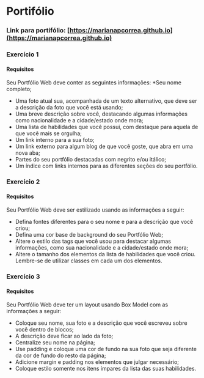 # **Portifólio**

### **Link para portifólio**: [https://marianapcorrea.github.io](https://marianapcorrea.github.io)



### **Exercício 1**
#### **Requisitos**
Seu Portfólio Web deve conter as seguintes informações:
*Seu nome completo;
* Uma foto atual sua, acompanhada de um texto alternativo, que deve ser a descrição da foto que você está usando;
* Uma breve descrição sobre você, destacando algumas informações como nacionalidade e a cidade/estado onde mora;
* Uma lista de habilidades que você possui, com destaque para aquela de que você mais se orgulha;
* Um link interno para a sua foto;
* Um link externo para algum blog de que você goste, que abra em uma nova aba;
* Partes do seu portfólio destacadas com negrito e/ou itálico;
* Um índice com links internos para as diferentes seções do seu portfólio.



### **Exercício 2**
#### **Requisitos**
Seu Portfólio Web deve ser estilizado usando as informações a seguir:

* Defina fontes diferentes para o seu nome e para a descrição que você criou;
* Defina uma cor base de background do seu Portfólio Web;
* Altere o estilo das tags que você usou para destacar algumas informações, como sua nacionalidade e a cidade/estado onde mora;
* Altere o tamanho dos elementos da lista de habilidades que você criou. Lembre-se de utilizar classes em cada um dos elementos.




### **Exercício 3**
#### **Requisitos**
Seu Portfólio Web deve ter um layout usando Box Model com as informações a seguir:

* Coloque seu nome, sua foto e a descrição que você escreveu sobre você dentro de blocos;
* A descrição deve ficar ao lado da foto;
* Centralize seu nome na página;
* Use padding e coloque uma cor de fundo na sua foto que seja diferente da cor de fundo do resto da página;
* Adicione margin e padding nos elementos que julgar necessário;
* Coloque estilo somente nos itens ímpares da lista das suas habilidades.



